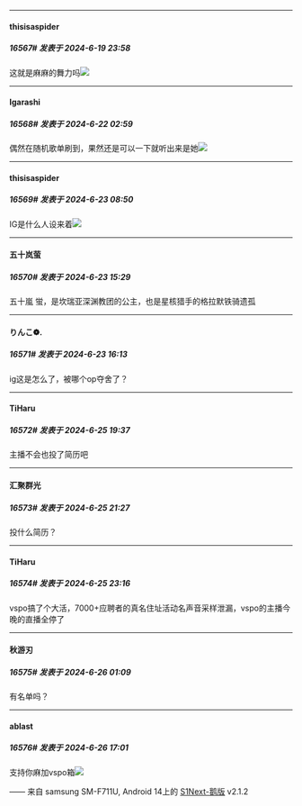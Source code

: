 ﻿
*****

####  thisisaspider  
##### 16567#       发表于 2024-6-19 23:58

这就是麻麻的舞力吗<img src="https://static.saraba1st.com/image/smiley/face2017/009.gif" referrerpolicy="no-referrer">

*****

####  Igarashi  
##### 16568#       发表于 2024-6-22 02:59

偶然在随机歌单刷到，果然还是可以一下就听出来是她<img src="https://static.saraba1st.com/image/smiley/carton2017/393.gif" referrerpolicy="no-referrer">


*****

####  thisisaspider  
##### 16569#       发表于 2024-6-23 08:50

IG是什么人设来着<img src="https://static.saraba1st.com/image/smiley/face2017/001.png" referrerpolicy="no-referrer">

*****

####  五十岚萤  
##### 16570#       发表于 2024-6-23 15:29

五十嵐 蛍，是坎瑞亚深渊教团的公主，也是星核猎手的格拉默铁骑遗孤


*****

####  りんこ❁.  
##### 16571#       发表于 2024-6-23 16:13

ig这是怎么了，被哪个op夺舍了？

*****

####  TiHaru  
##### 16572#       发表于 2024-6-25 19:37

主播不会也投了简历吧


*****

####  汇聚群光  
##### 16573#       发表于 2024-6-25 21:27

投什么简历？

*****

####  TiHaru  
##### 16574#       发表于 2024-6-25 23:16

vspo搞了个大活，7000+应聘者的真名住址活动名声音采样泄漏，vspo的主播今晚的直播全停了


*****

####  秋游刃  
##### 16575#       发表于 2024-6-26 01:09

有名单吗？

*****

####  ablast  
##### 16576#       发表于 2024-6-26 17:01

支持你麻加vspo箱<img src="https://static.saraba1st.com/image/smiley/face2017/211.gif" referrerpolicy="no-referrer">

—— 来自 samsung SM-F711U, Android 14上的 [S1Next-鹅版](https://github.com/ykrank/S1-Next/releases) v2.1.2

